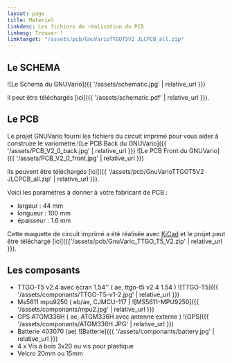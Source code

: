 ```yaml
---
layout: page
title: Materiel
linkdesc: Les fichiers de réalisation du PCB
linkmsg: Trouver !
linktarget: "/assets/pcb/GnuVarioTTGOT5V2 JLCPCB_all.zip"
---
```


Le SCHEMA
-----------------------------------------

![Le Schema du GNUVario]({{ '/assets/schematic.jpg' | relative_url }})

Il peut être téléchargés [ici]({{ '/assets/schematic.pdf' | relative_url }}).

Le PCB
-----------------------------------------

Le projet GNUVario fourni les fichiers du circuit imprimé pour vous aider à construire le variomètre.![Le PCB Back du GNUVario]({{ '/assets/PCB_V2_0_back.jpg' | relative_url }})
![Le PCB Front du GNUVario]({{ '/assets/PCB_V2_0_front.jpg' | relative_url }})

Ils peuvent être téléchargés [ici]({{ '/assets/pcb/GnuVarioTTGOT5V2 JLCPCB_all.zip' | relative_url }}).

Voici les paramètres à donner à votre fabricant de PCB :
* largeur  : 44 mm
* longueur : 100 mm 
* épaisseur : 1.6 mm

Cette maquette de circuit imprimé a été réalisée avec [KiCad](http://kicad-pcb.org/) et le projet peut être téléchargé [ici]({{'/assets/pcb/GnuVario_TTGO_T5_V2.zip' | relative_url }}).

Les composants
-----------------------------------------

* TTGO-T5 v2.4 avec écran 1.54'' ( ae, ttgo-t5 v2.4 1.54 ) 
![TTGO-T5]({{ '/assets/componants/TTGO-T5-v1-2.jpg' | relative_url }})
* Ms5611 mpu9250 ( eb/ae, CJMCU-117 )
![MS5611-MPU9250]({{ '/assets/componants/mpu2.jpg' | relative_url }})
* GPS ATGM336H  ( ae, ATGM336H avec antenne externe )
![GPS]({{ '/assets/componants/ATGM336H.JPG' | relative_url }})
* Batterie 403070 (ae)
![Batterie]({{ '/assets/componants/battery.jpg' | relative_url }})
* 4 x Vis à bois 3x20 ou vis pour plastique
* Velcro 20mm ou 15mm

